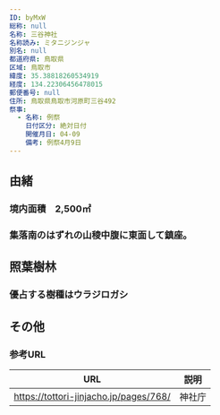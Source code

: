 ```yaml
---
ID: byMxW
総称: null
名称: 三谷神社
名称読み: ミタニジンジャ
別名: null
都道府県: 鳥取県
区域: 鳥取市
緯度: 35.38818260534919
経度: 134.22306456478015
郵便番号: null
住所: 鳥取県鳥取市河原町三谷492
祭事:
  - 名称: 例祭
    日付区分: 絶対日付
    開催月日: 04-09
    備考: 例祭4月9日
---
```


## 由緒

### 境内面積　2,500㎡

### 集落南のはずれの山稜中腹に東面して鎮座。

## 照葉樹林

### 優占する樹種はウラジロガシ

## その他

### 参考URL

| URL                                    | 説明   |
| -------------------------------------- | ------ |
| https://tottori-jinjacho.jp/pages/768/ | 神社庁 |
